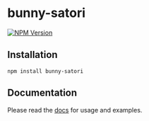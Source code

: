 # bunny-satori

[![NPM Version](https://img.shields.io/npm/v/bunny-satori?color=blue)](https://www.npmjs.com/package/bunny-satori)

## Installation

```shell
npm install bunny-satori
```

## Documentation

Please read the [docs](https://bunny-launcher.net/imaging/satori/) for usage and examples.
